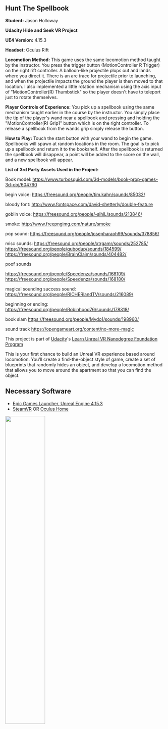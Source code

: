 ## Hunt The Spellbook

**Student:** Jason Holloway

**Udacity Hide and Seek VR Project**

**UE4 Version:** 4.15.3

**Headset:** Oculus Rift

**Locomotion Method:** This game uses the same locomotion method taught by the instructor. You press the trigger button (MotionController R Trigger) on the right rift controller. A balloon-like projectile plops out and lands where you direct it. There is an arc trace for projectile prior to launching, and when the projectile impacts the ground the player is then moved to that location. I also implemented a little rotation mechanism using the axis input of "MotionController(R) Thumbstick" so the player doesn't have to teleport just to rotate themselves.

**Player Controls of Experience:** You pick up a spellbook using the same mechanism taught earlier in the course by the instructor. You simply place the tip of the player's wand near a spellbook and pressing and holding the "MotionController(R) Grip1" button which is on the right controller. To release a spellbook from the wands grip simply release the button.

**How to Play:** Touch the start button with your wand to begin the game. Spellbooks will spawn at random locations in the room. The goal is to pick up a spellbook and return it to the bookshelf. After the spellbook is returned the spellbook will disappear, a point will be added to the score on the wall, and a new spellbook will appear.

**List of 3rd Party Assets Used in the Project:**

Book model:
https://www.turbosquid.com/3d-models/book-prop-games-3d-obj/604760

begin voice:
https://freesound.org/people/tim.kahn/sounds/85032/

bloody font:
http://www.fontspace.com/david-shetterly/double-feature

goblin voice:
https://freesound.org/people/-sihiL/sounds/213846/

smoke:
http://www.freepngimg.com/nature/smoke

pop sound:
https://freesound.org/people/josepharaoh99/sounds/378856/

misc sounds:
https://freesound.org/people/xtrgamr/sounds/252785/
https://freesound.org/people/qubodup/sounds/184599/
https://freesound.org/people/BrainClaim/sounds/404482/

poof sounds

https://freesound.org/people/Speedenza/sounds/168109/
https://freesound.org/people/Speedenza/sounds/168180/

magical sounding success sound:
https://freesound.org/people/RICHERlandTV/sounds/216089/

beginning or ending:
https://freesound.org/people/Robinhood76/sounds/178318/

book slam
https://freesound.org/people/Mydo1/sounds/198960/

sound track
https://opengameart.org/content/no-more-magic

 
This project is part of [Udacity](https://www.udacity.com "Udacity - Be in demand")'s [Learn Unreal VR Nanodegree Foundation Program](https://www.udacity.com)

This is your first chance to build an Unreal VR experience based around locomotion. You’ll create a find-the-object style of game, create a set of blueprints that randomly hides an object, and develop a locomotion method that allows you to move around the apartment so that you can find the object.   


## Necessary Software
- [Epic Games Launcher, Unreal Engine 4.15.3](https://www.unrealengine.com/en-US/blog)
- [SteamVR](http://store.steampowered.com/steamvr) OR [Oculus Home](https://www.oculus.com/setup/)

<img src="https://d17h27t6h515a5.cloudfront.net/topher/2017/November/5a0ef225_epiclauncher/epiclauncher.png" width="50%"/>
